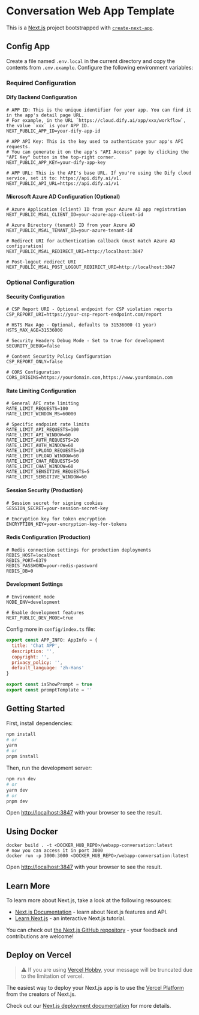 # Conversation Web App Template
This is a [Next.js](https://nextjs.org/) project bootstrapped with [`create-next-app`](https://github.com/vercel/next.js/tree/canary/packages/create-next-app).

## Config App
Create a file named `.env.local` in the current directory and copy the contents from `.env.example`. Configure the following environment variables:

### Required Configuration

#### Dify Backend Configuration
```
# APP ID: This is the unique identifier for your app. You can find it in the app's detail page URL. 
# For example, in the URL `https://cloud.dify.ai/app/xxx/workflow`, the value `xxx` is your APP ID.
NEXT_PUBLIC_APP_ID=your-dify-app-id

# APP API Key: This is the key used to authenticate your app's API requests. 
# You can generate it on the app's "API Access" page by clicking the "API Key" button in the top-right corner.
NEXT_PUBLIC_APP_KEY=your-dify-app-key

# APP URL: This is the API's base URL. If you're using the Dify cloud service, set it to: https://api.dify.ai/v1.
NEXT_PUBLIC_API_URL=https://api.dify.ai/v1
```

#### Microsoft Azure AD Configuration (Optional)
```
# Azure Application (client) ID from your Azure AD app registration
NEXT_PUBLIC_MSAL_CLIENT_ID=your-azure-app-client-id

# Azure Directory (tenant) ID from your Azure AD
NEXT_PUBLIC_MSAL_TENANT_ID=your-azure-tenant-id

# Redirect URI for authentication callback (must match Azure AD configuration)
NEXT_PUBLIC_MSAL_REDIRECT_URI=http://localhost:3847

# Post-logout redirect URI
NEXT_PUBLIC_MSAL_POST_LOGOUT_REDIRECT_URI=http://localhost:3847
```

### Optional Configuration

#### Security Configuration
```
# CSP Report URI - Optional endpoint for CSP violation reports
CSP_REPORT_URI=https://your-csp-report-endpoint.com/report

# HSTS Max Age - Optional, defaults to 31536000 (1 year)
HSTS_MAX_AGE=31536000

# Security Headers Debug Mode - Set to true for development
SECURITY_DEBUG=false

# Content Security Policy Configuration
CSP_REPORT_ONLY=false

# CORS Configuration
CORS_ORIGINS=https://yourdomain.com,https://www.yourdomain.com
```

#### Rate Limiting Configuration
```
# General API rate limiting
RATE_LIMIT_REQUESTS=100
RATE_LIMIT_WINDOW_MS=60000

# Specific endpoint rate limits
RATE_LIMIT_API_REQUESTS=100
RATE_LIMIT_API_WINDOW=60
RATE_LIMIT_AUTH_REQUESTS=20
RATE_LIMIT_AUTH_WINDOW=60
RATE_LIMIT_UPLOAD_REQUESTS=10
RATE_LIMIT_UPLOAD_WINDOW=60
RATE_LIMIT_CHAT_REQUESTS=50
RATE_LIMIT_CHAT_WINDOW=60
RATE_LIMIT_SENSITIVE_REQUESTS=5
RATE_LIMIT_SENSITIVE_WINDOW=60
```

#### Session Security (Production)
```
# Session secret for signing cookies
SESSION_SECRET=your-session-secret-key

# Encryption key for token encryption
ENCRYPTION_KEY=your-encryption-key-for-tokens
```

#### Redis Configuration (Production)
```
# Redis connection settings for production deployments
REDIS_HOST=localhost
REDIS_PORT=6379
REDIS_PASSWORD=your-redis-password
REDIS_DB=0
```

#### Development Settings
```
# Environment mode
NODE_ENV=development

# Enable development features
NEXT_PUBLIC_DEV_MODE=true
```

Config more in `config/index.ts` file:   
```js
export const APP_INFO: AppInfo = {
  title: 'Chat APP',
  description: '',
  copyright: '',
  privacy_policy: '',
  default_language: 'zh-Hans'
}

export const isShowPrompt = true
export const promptTemplate = ''
```

## Getting Started
First, install dependencies:
```bash
npm install
# or
yarn
# or
pnpm install
```

Then, run the development server:

```bash
npm run dev
# or
yarn dev
# or
pnpm dev
```
Open [http://localhost:3847](http://localhost:3847) with your browser to see the result.

## Using Docker

```
docker build . -t <DOCKER_HUB_REPO>/webapp-conversation:latest
# now you can access it in port 3000
docker run -p 3000:3000 <DOCKER_HUB_REPO>/webapp-conversation:latest
```

Open [http://localhost:3847](http://localhost:3847) with your browser to see the result.

## Learn More

To learn more about Next.js, take a look at the following resources:

- [Next.js Documentation](https://nextjs.org/docs) - learn about Next.js features and API.
- [Learn Next.js](https://nextjs.org/learn) - an interactive Next.js tutorial.

You can check out [the Next.js GitHub repository](https://github.com/vercel/next.js/) - your feedback and contributions are welcome!

## Deploy on Vercel

> ⚠️ If you are using [Vercel Hobby](https://vercel.com/pricing), your message will be truncated due to the limitation of vercel.


The easiest way to deploy your Next.js app is to use the [Vercel Platform](https://vercel.com/new?utm_medium=default-template&filter=next.js&utm_source=create-next-app&utm_campaign=create-next-app-readme) from the creators of Next.js.

Check out our [Next.js deployment documentation](https://nextjs.org/docs/deployment) for more details.
